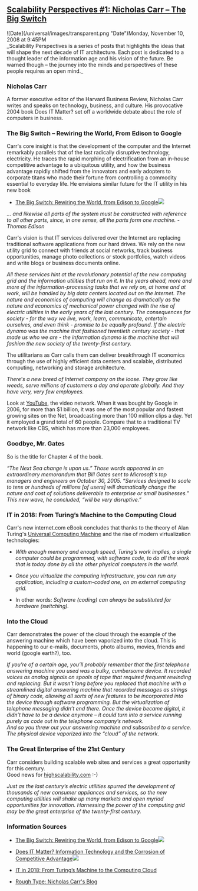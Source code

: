 ## [Scalability Perspectives #1: Nicholas Carr – The Big Switch](/blog/2008/11/11/scalability-perspectives-1-nicholas-carr-the-big-switch.html)

<div class="journal-entry-tag journal-entry-tag-post-title"><span class="posted-on">![Date](/universal/images/transparent.png "Date")Monday, November 10, 2008 at 9:45PM</span></div>

<div class="body">_Scalability Perspectives is a series of posts that highlights the ideas that will shape the next decade of IT architecture. Each post is dedicated to a thought leader of the information age and his vision of the future. Be warned though – the journey into the minds and perspectives of these people requires an open mind._  

### Nicholas Carr

A former executive editor of the Harvard Business Review, Nicholas Carr writes and speaks on technology, business, and culture. His provocative 2004 book Does IT Matter? set off a worldwide debate about the role of computers in business.  

### The Big Switch – Rewiring the World, From Edison to Google

Carr's core insight is that the development of the computer and the Internet remarkably parallels that of the last radically disruptive technology, electricity. He traces the rapid morphing of electrification from an in-house competitive advantage to a ubiquitous utility, and how the business advantage rapidly shifted from the innovators and early adopters to corporate titans who made their fortune from controlling a commodity essential to everyday life. He envisions similar future for the IT utility in his new book

*   [The Big Switch: Rewiring the World, from Edison to Google](http://www.amazon.com/gp/product/0393062287?ie=UTF8&tag=innoblog-20&linkCode=as2&camp=1789&creative=9325&creativeASIN=0393062287)![](http://www.assoc-amazon.com/e/ir?t=innoblog-20&l=as2&o=1&a=0393062287)

<cite>... and likewise all parts of the system must be constructed with reference to all other parts, since, in one sense, all the parts form one machine. - Thomas Edison</cite>  

Carr's vision is that IT services delivered over the Internet are replacing traditional software applications from our hard drives. We rely on the new utility grid to connect with friends at social networks, track business opportunities, manage photo collections or stock portfolios, watch videos and write blogs or business documents online.  

<cite>All these services hint at the revolutionary potential of the new computing grid and the information utilities that run on it. In the years ahead, more and more of the information-processing tasks that we rely on, at home and at work, will be handled by big data centers located out on the Internet. The nature and economics of computing will change as dramatically as the nature and economics of mechanical power changed with the rise of electric utilities in the early years of the last century. The consequences for society - for the way we live, work, learn, communicate, entertain ourselves, and even think - promise to be equally profound. If the electric dynamo was the machine that fashioned twentieth century society - that made us who we are - the information dynamo is the machine that will fashion the new society of the twenty-first century.</cite>  

The utilitarians as Carr calls them can deliver breakthrough IT economics through the use of highly efficient data centers and scalable, distributed computing, networking and storage architecture.  

<cite>There's a new breed of Internet company on the loose. They grow like weeds, serve millions of customers a day and operate globally. And they have very, very few employees.  

Look at [YouTube](http://highscalability.com/youtube-architecture), the video network. When it was bought by Google in 2006, for more than $1 billion, it was one of the most popular and fastest growing sites on the Net, broadcasting more than 100 million clips a day. Yet it employed a grand total of 60 people. Compare that to a traditional TV network like CBS, which has more than 23,000 employees.</cite>  

### Goodbye, Mr. Gates

So is the title for Chapter 4 of the book.  

<cite>“The Next Sea change is upon us.” Those words appeared in an extraordinary memorandum that Bill Gates sent to Microsoft's top managers and engineers on October 30, 2005\. “Services designed to scale to tens or hundreds of millions [of users] will dramatically change the nature and cost of solutions deliverable to enterprise or small businesses.” This new wave, he concluded, “will be very disruptive.”</cite>  

### IT in 2018: From Turing’s Machine to the Computing Cloud

Carr's new internet.com eBook concludes that thanks to the theory of Alan Turing's [Universal Computing Machine](http://en.wikipedia.org/wiki/Universal_Turing_machine) and the rise of modern virtualization technologies:  

*   <cite>With enough memory and enough speed, Turing’s work implies, a single computer could be programmed, with software code, to do all the work that is today done by all the other physical computers in the world.</cite>

*   <cite>Once you virtualize the computing infrastructure, you can run any application, including a custom-coded one, on an external computing grid.</cite>

*   In other words: <cite>Software (coding) can always be substituted for hardware (switching).</cite>

### Into the Cloud

Carr demonstrates the power of the cloud through the example of the answering machine which have been vaporized into the cloud. This is happening to our e-mails, documents, photo albums, movies, friends and world (google earth?), too.  

<cite>If you’re of a certain age, you’ll probably remember that the first telephone answering machine you used was a bulky, cumbersome device. It recorded voices as analog signals on spools of tape that required frequent rewinding and replacing. But it wasn’t long before you replaced that machine with a streamlined digital answering machine that recorded messages as strings of binary code, allowing all sorts of new features to be incorporated into the device through software programming. But the virtualization of telephone messaging didn’t end there. Once the device became digital, it didn’t have to be a device anymore – it could turn into a service running purely as code out in the telephone company’s network.  
And so you threw out your answering machine and subscribed to a service. The physical device vaporized into the “cloud” of the network.</cite>  

### The Great Enterprise of the 21st Century

Carr considers building scalable web sites and services a great opportunity for this century.  
Good news for [highscalability.com](http://highscalability.com/) :-)  

<cite>Just as the last century’s electric utilities spurred the development of thousands of new consumer appliances and services, so the new computing utilities will shake up many markets and open myriad opportunities for innovation. Harnessing the power of the computing grid may be the great enterprise of the twenty-first century.</cite>  

### Information Sources

*   [The Big Switch: Rewiring the World, from Edison to Google](http://www.amazon.com/gp/product/0393062287?ie=UTF8&tag=innoblog-20&linkCode=as2&camp=1789&creative=9325&creativeASIN=0393062287)![](http://www.assoc-amazon.com/e/ir?t=innoblog-20&l=as2&o=1&a=0393062287)

*   [Does IT Matter? Information Technology and the Corrosion of Competitive Advantage](http://www.amazon.com/gp/product/1591394449?ie=UTF8&tag=innoblog-20&linkCode=as2&camp=1789&creative=9325&creativeASIN=1591394449)![](http://www.assoc-amazon.com/e/ir?t=innoblog-20&l=as2&o=1&a=1591394449)

*   [IT in 2018: From Turing’s Machine to the Computing Cloud](http://innowave.blogspot.com/2008/07/it-in-2018-from-turings-machine-to.html)

*   [Rough Type: Nicholas Carr's Blog](http://www.roughtype.com/)

</div>